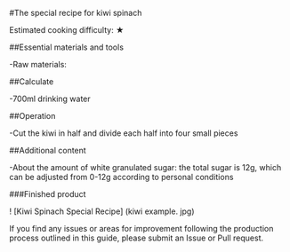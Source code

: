#The special recipe for kiwi spinach

Estimated cooking difficulty: ★

##Essential materials and tools

-Raw materials:

##Calculate

-700ml drinking water

##Operation

-Cut the kiwi in half and divide each half into four small pieces

##Additional content

-About the amount of white granulated sugar: the total sugar is 12g, which can be adjusted from 0-12g according to personal conditions

###Finished product

! [Kiwi Spinach Special Recipe] (kiwi example. jpg)

If you find any issues or areas for improvement following the production process outlined in this guide, please submit an Issue or Pull request.